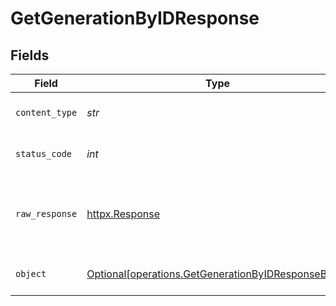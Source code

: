 # GetGenerationByIDResponse


## Fields

| Field                                                                                                          | Type                                                                                                           | Required                                                                                                       | Description                                                                                                    |
| -------------------------------------------------------------------------------------------------------------- | -------------------------------------------------------------------------------------------------------------- | -------------------------------------------------------------------------------------------------------------- | -------------------------------------------------------------------------------------------------------------- |
| `content_type`                                                                                                 | *str*                                                                                                          | :heavy_check_mark:                                                                                             | HTTP response content type for this operation                                                                  |
| `status_code`                                                                                                  | *int*                                                                                                          | :heavy_check_mark:                                                                                             | HTTP response status code for this operation                                                                   |
| `raw_response`                                                                                                 | [httpx.Response](https://www.python-httpx.org/api/#response)                                                   | :heavy_check_mark:                                                                                             | Raw HTTP response; suitable for custom response parsing                                                        |
| `object`                                                                                                       | [Optional[operations.GetGenerationByIDResponseBody]](../../models/operations/getgenerationbyidresponsebody.md) | :heavy_minus_sign:                                                                                             | Responses for GET /generations/{id}                                                                            |